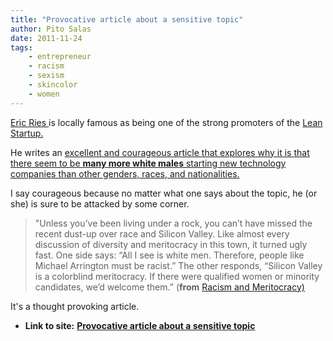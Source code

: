 ```yaml
---
title: "Provocative article about a sensitive topic"
author: Pito Salas
date: 2011-11-24
tags:
    - entrepreneur
    - racism
    - sexism
    - skincolor
    - women
---
```


[Eric Ries ](<http://www.crunchbase.com/person/eric-ries>)is locally famous as
being one of the strong promoters of the [Lean
Startup.](<http://www.amazon.com/dp/0307887898/?tag=blogbridge-20>)

He writes an [excellent and courageous article that explores why it is that
there seem to be **many more white males** starting new technology companies
than other genders, races, and
nationalities.](<http://techcrunch.com/2011/11/19/racism-and-meritocracy/>)

I say courageous because no matter what one says about the topic, he (or she)
is sure to be attacked by some corner.

> "Unless you’ve been living under a rock, you can’t have missed the recent
> dust-up over race and Silicon Valley. Like almost every discussion of
> diversity and meritocracy in this town, it turned ugly fast. One side says:
> “All I see is white men. Therefore, people like Michael Arrington must be
> racist.” The other responds, “Silicon Valley is a colorblind meritocracy. If
> there were qualified women or minority candidates, we’d welcome them.”
> (**from** [Racism and
> Meritocracy)](<http://techcrunch.com/2011/11/19/racism-and-meritocracy/>)

It's a thought provoking article.


* **Link to site:** **[Provocative article about a sensitive topic](None)**
